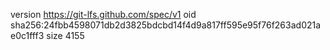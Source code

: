 version https://git-lfs.github.com/spec/v1
oid sha256:24fbb4598071db2d3825bdcbd14f4d9a817ff595e95f76f263ad021ae0c1fff3
size 4155
